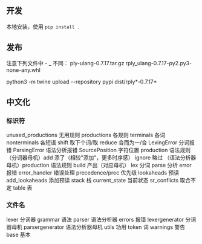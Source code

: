 ## 开发

本地安装，使用 `pip install .`

## 发布

注意下列文件中 - _ 不同：
ply-ulang-0.7.17.tar.gz
rply_ulang-0.7.17-py2.py3-none-any.whl

python3 -m twine upload --repository pypi dist/rply*-0.7.17*

## 中文化

### 标识符

unused_productions 无用规则
productions 各规则
terminals 各词
nonterminals 各短语
shift 取下个词/取
reduce 合而为一/合
LexingError 分词报错
ParsingError  语法分析报错
SourcePosition 字符位置
production 语法规则
（分词器母机）add 添了（相较"添加"，更多时序感）
ignore 略过
（语法分析器母机）production 语法规则
build 产出（对应母机）
lex 分词
parse 分析
error 报错
error_handler 错误处理
precedence/prec 优先级
lookaheads 预读
add_lookaheads 添加预读
stack 栈
current_state 当前状态
sr_conflicts 取合不定
table 表


### 文件名

lexer 分词器
grammar 语法
parser 语法分析器
errors 报错
lexergenerator 分词器母机
parsergenerator 语法分析器母机
utils 功用
token 词
warnings 警告
base 基本